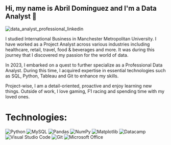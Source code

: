 ## **Hi, my name is Abril Domínguez and I'm a Data Analyst** 👋 

![data_analyst_professional_linkedin](https://github.com/AbrilDm14/AbrilDm14/assets/130613750/fecc20ad-f8b6-4d58-be2f-847e576ad9a9)


I studied International Business in Manchester Metropolitan University. I have worked as a Project Analyst across various industries including healthcare, retail, travel, food & beverages and more. It was during this journey that I discovered my passion for the world of data. 

In 2023, I embarked on a quest to further specialize as a Professional Data Analyst. During this time, I acquired expertise in essential technologies such as SQL, Python, Tableau and Git to enhance my skills. 

Project-wise, I am a detail-oriented, proactive and enjoy learning new things.  Outside of work, I love gaming, F1 racing and spending time with my loved ones. 


# Technologies:

![Python](https://img.shields.io/badge/python-3670A0?style=for-the-badge&logo=python&logoColor=ffdd54&labelColor=101010)
![MySQL](https://img.shields.io/badge/mysql-%2300f.svg?style=for-the-badge&logo=mysql&logoColor=white&labelColor=101010)
![Pandas](https://img.shields.io/badge/pandas-%23150458.svg?style=for-the-badge&logo=pandas&logoColor=white&labelColor=101010)
![NumPy](https://img.shields.io/badge/numpy-%23013243.svg?style=for-the-badge&logo=numpy&logoColor=white&labelColor=101010)
![Matplotlib](https://img.shields.io/badge/Matplotlib-%23ffffff.svg?style=for-the-badge&logo=Matplotlib&logoColor=black)
![Datacamp](https://img.shields.io/badge/Datacamp-05192D?style=for-the-badge&logo=datacamp&logoColor=03E860&labelColor=101010)
![Visual Studio Code](https://img.shields.io/badge/Visual%20Studio%20Code-0078d7.svg?style=for-the-badge&logo=visual-studio-code&logoColor=white&labelColor=101010)
![Git](https://img.shields.io/badge/git-%23F05033.svg?style=for-the-badge&logo=git&logoColor=white&labelColor=101010)
![Microsoft Office](https://img.shields.io/badge/Microsoft_Office-D83B01?style=for-the-badge&logo=microsoft-office&logoColor=white&labelColor=101010)



<!---
AbrilDm14/AbrilDm14 is a ✨ special ✨ repository because its `README.md` (this file) appears on your GitHub profile.
You can click the Preview link to take a look at your changes.
--->
